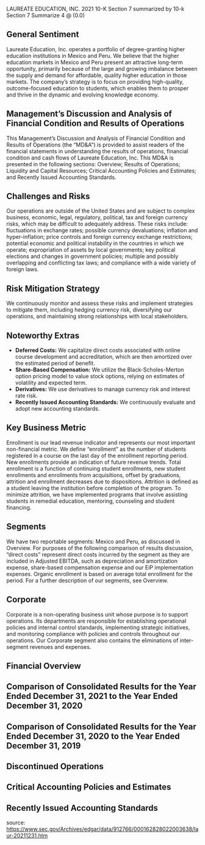 LAUREATE EDUCATION, INC. 2021 10-K Section 7 summarized by 10-k Section 7 Summarize 4 @ (0.0)


## General Sentiment

Laureate Education, Inc. operates a portfolio of degree-granting higher education institutions in Mexico and Peru. We believe that the higher education markets in Mexico and Peru present an attractive long-term opportunity, primarily because of the large and growing imbalance between the supply and demand for affordable, quality higher education in those markets. The company’s strategy is to focus on providing high-quality, outcome-focused education to students, which enables them to prosper and thrive in the dynamic and evolving knowledge economy.

## Management’s Discussion and Analysis of Financial Condition and Results of Operations

This Management’s Discussion and Analysis of Financial Condition and Results of Operations (the “MD&A”) is provided to assist readers of the financial statements in understanding the results of operations, financial condition and cash flows of Laureate Education, Inc. This MD&A is presented in the following sections: Overview; Results of Operations; Liquidity and Capital Resources; Critical Accounting Policies and Estimates; and Recently Issued Accounting Standards.

## Challenges and Risks

Our operations are outside of the United States and are subject to complex business, economic, legal, regulatory, political, tax and foreign currency risks, which may be difficult to adequately address. These risks include: fluctuations in exchange rates; possible currency devaluations; inflation and hyper-inflation; price controls and foreign currency exchange restrictions; potential economic and political instability in the countries in which we operate; expropriation of assets by local governments; key political elections and changes in government policies; multiple and possibly overlapping and conflicting tax laws; and compliance with a wide variety of foreign laws.

## Risk Mitigation Strategy

We continuously monitor and assess these risks and implement strategies to mitigate them, including hedging currency risk, diversifying our operations, and maintaining strong relationships with local stakeholders.

## Noteworthy Extras

*   **Deferred Costs:** We capitalize direct costs associated with online course development and accreditation, which are then amortized over the estimated period of benefit.
*   **Share-Based Compensation:** We utilize the Black-Scholes-Merton option pricing model to value stock options, relying on estimates of volatility and expected term.
*   **Derivatives:** We use derivatives to manage currency risk and interest rate risk.
*   **Recently Issued Accounting Standards:** We continuously evaluate and adopt new accounting standards.

##  Key Business Metric

Enrollment is our lead revenue indicator and represents our most important non-financial metric. We define “enrollment” as the number of students registered in a course on the last day of the enrollment reporting period. New enrollments provide an indication of future revenue trends. Total enrollment is a function of continuing student enrollments, new student enrollments and enrollments from acquisitions, offset by graduations, attrition and enrollment decreases due to dispositions. Attrition is defined as a student leaving the institution before completion of the program. To minimize attrition, we have implemented programs that involve assisting students in remedial education, mentoring, counseling and student financing.

##  Segments

We have two reportable segments: Mexico and Peru, as discussed in Overview. For purposes of the following comparison of results discussion, “direct costs” represent direct costs incurred by the segment as they are included in Adjusted EBITDA, such as depreciation and amortization expense, share-based compensation expense and our EiP implementation expenses. Organic enrollment is based on average total enrollment for the period. For a further description of our segments, see Overview.

##  Corporate

Corporate is a non-operating business unit whose purpose is to support operations. Its departments are responsible for establishing operational policies and internal control standards, implementing strategic initiatives, and monitoring compliance with policies and controls throughout our operations. Our Corporate segment also contains the eliminations of inter-segment revenues and expenses.

##  Financial Overview

##  Comparison of Consolidated Results for the Year Ended December 31, 2021 to the Year Ended December 31, 2020

##  Comparison of Consolidated Results for the Year Ended December 31, 2020 to the Year Ended December 31, 2019

##  Discontinued Operations

##  Critical Accounting Policies and Estimates

##  Recently Issued Accounting Standards


source: https://www.sec.gov/Archives/edgar/data/912766/000162828022003638/laur-20211231.htm